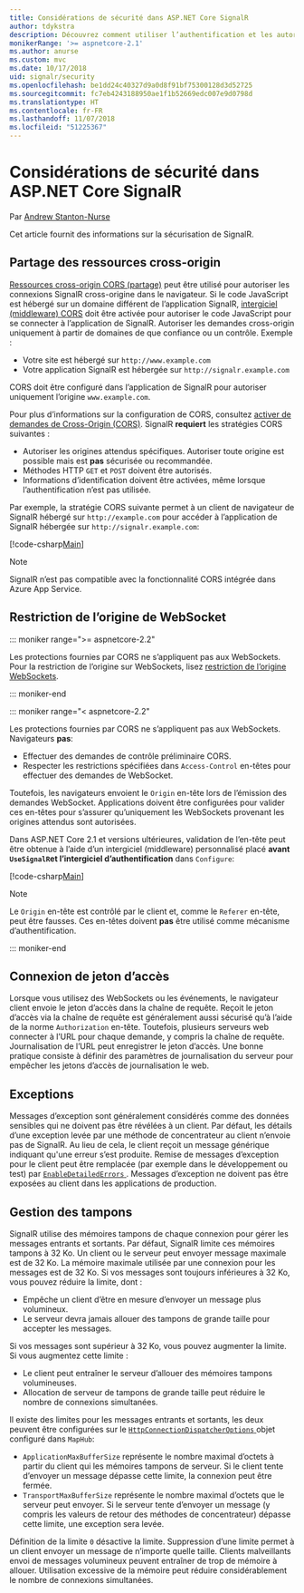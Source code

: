 ```yaml
---
title: Considérations de sécurité dans ASP.NET Core SignalR
author: tdykstra
description: Découvrez comment utiliser l’authentification et les autorisations dans ASP.NET Core SignalR.
monikerRange: '>= aspnetcore-2.1'
ms.author: anurse
ms.custom: mvc
ms.date: 10/17/2018
uid: signalr/security
ms.openlocfilehash: be1dd24c40327d9a0d8f91bf75300128d3d52725
ms.sourcegitcommit: fc7eb4243188950ae1f1b52669edc007e9d0798d
ms.translationtype: HT
ms.contentlocale: fr-FR
ms.lasthandoff: 11/07/2018
ms.locfileid: "51225367"
---
```

# <a name="security-considerations-in-aspnet-core-signalr"></a>Considérations de sécurité dans ASP.NET Core SignalR

Par [Andrew Stanton-Nurse](https://twitter.com/anurse)

Cet article fournit des informations sur la sécurisation de SignalR.

## <a name="cross-origin-resource-sharing"></a>Partage des ressources cross-origin

[Ressources cross-origin CORS (partage)](https://www.w3.org/TR/cors/) peut être utilisé pour autoriser les connexions SignalR cross-origine dans le navigateur. Si le code JavaScript est hébergé sur un domaine différent de l’application SignalR, [intergiciel (middleware) CORS](xref:security/cors) doit être activée pour autoriser le code JavaScript pour se connecter à l’application de SignalR. Autoriser les demandes cross-origin uniquement à partir de domaines de que confiance ou un contrôle. Exemple :

* Votre site est hébergé sur `http://www.example.com`
* Votre application SignalR est hébergée sur `http://signalr.example.com`

CORS doit être configuré dans l’application de SignalR pour autoriser uniquement l’origine `www.example.com`.

Pour plus d’informations sur la configuration de CORS, consultez [activer de demandes de Cross-Origin (CORS)](xref:security/cors). SignalR **requiert** les stratégies CORS suivantes :

* Autoriser les origines attendus spécifiques. Autoriser toute origine est possible mais est **pas** sécurisée ou recommandée.
* Méthodes HTTP `GET` et `POST` doivent être autorisés.
* Informations d’identification doivent être activées, même lorsque l’authentification n’est pas utilisée.

Par exemple, la stratégie CORS suivante permet à un client de navigateur de SignalR hébergé sur `http://example.com` pour accéder à l’application de SignalR hébergée sur `http://signalr.example.com`:

[!code-csharp[Main](security/sample/Startup.cs?name=snippet1)]

> [!NOTE]
> SignalR n’est pas compatible avec la fonctionnalité CORS intégrée dans Azure App Service.

## <a name="websocket-origin-restriction"></a>Restriction de l’origine de WebSocket

::: moniker range=">= aspnetcore-2.2"

Les protections fournies par CORS ne s’appliquent pas aux WebSockets. Pour la restriction de l’origine sur WebSockets, lisez [restriction de l’origine WebSockets](xref:fundamentals/websockets#websocket-origin-restriction).

::: moniker-end

::: moniker range="< aspnetcore-2.2"

Les protections fournies par CORS ne s’appliquent pas aux WebSockets. Navigateurs **pas**:

* Effectuer des demandes de contrôle préliminaire CORS.
* Respecter les restrictions spécifiées dans `Access-Control` en-têtes pour effectuer des demandes de WebSocket.

Toutefois, les navigateurs envoient le `Origin` en-tête lors de l’émission des demandes WebSocket. Applications doivent être configurées pour valider ces en-têtes pour s’assurer qu’uniquement les WebSockets provenant les origines attendus sont autorisées.

Dans ASP.NET Core 2.1 et versions ultérieures, validation de l’en-tête peut être obtenue à l’aide d’un intergiciel (middleware) personnalisé placé **avant `UseSignalR`et l’intergiciel d’authentification** dans `Configure`:

[!code-csharp[Main](security/sample/Startup.cs?name=snippet2)]

> [!NOTE]
> Le `Origin` en-tête est contrôlé par le client et, comme le `Referer` en-tête, peut être fausses. Ces en-têtes doivent **pas** être utilisé comme mécanisme d’authentification.

::: moniker-end

## <a name="access-token-logging"></a>Connexion de jeton d’accès

Lorsque vous utilisez des WebSockets ou les événements, le navigateur client envoie le jeton d’accès dans la chaîne de requête. Reçoit le jeton d’accès via la chaîne de requête est généralement aussi sécurisé qu’à l’aide de la norme `Authorization` en-tête. Toutefois, plusieurs serveurs web connecter à l’URL pour chaque demande, y compris la chaîne de requête. Journalisation de l’URL peut enregistrer le jeton d’accès. Une bonne pratique consiste à définir des paramètres de journalisation du serveur pour empêcher les jetons d’accès de journalisation le web.

## <a name="exceptions"></a>Exceptions

Messages d’exception sont généralement considérés comme des données sensibles qui ne doivent pas être révélées à un client. Par défaut, les détails d’une exception levée par une méthode de concentrateur au client n’envoie pas de SignalR. Au lieu de cela, le client reçoit un message générique indiquant qu'une erreur s’est produite. Remise de messages d’exception pour le client peut être remplacée (par exemple dans le développement ou test) par [ `EnableDetailedErrors` ](xref:signalr/configuration#configure-server-options). Messages d’exception ne doivent pas être exposées au client dans les applications de production.

## <a name="buffer-management"></a>Gestion des tampons

SignalR utilise des mémoires tampons de chaque connexion pour gérer les messages entrants et sortants. Par défaut, SignalR limite ces mémoires tampons à 32 Ko. Un client ou le serveur peut envoyer message maximale est de 32 Ko. La mémoire maximale utilisée par une connexion pour les messages est de 32 Ko. Si vos messages sont toujours inférieures à 32 Ko, vous pouvez réduire la limite, dont :

* Empêche un client d’être en mesure d’envoyer un message plus volumineux.
* Le serveur devra jamais allouer des tampons de grande taille pour accepter les messages.

Si vos messages sont supérieur à 32 Ko, vous pouvez augmenter la limite. Si vous augmentez cette limite :

* Le client peut entraîner le serveur d’allouer des mémoires tampons volumineuses.
* Allocation de serveur de tampons de grande taille peut réduire le nombre de connexions simultanées.

Il existe des limites pour les messages entrants et sortants, les deux peuvent être configurées sur le [ `HttpConnectionDispatcherOptions` ](xref:signalr/configuration#configure-server-options) objet configuré dans `MapHub`:

* `ApplicationMaxBufferSize` représente le nombre maximal d’octets à partir du client qui les mémoires tampons de serveur. Si le client tente d’envoyer un message dépasse cette limite, la connexion peut être fermée.
* `TransportMaxBufferSize` représente le nombre maximal d’octets que le serveur peut envoyer. Si le serveur tente d’envoyer un message (y compris les valeurs de retour des méthodes de concentrateur) dépasse cette limite, une exception sera levée.

Définition de la limite `0` désactive la limite. Suppression d’une limite permet à un client envoyer un message de n’importe quelle taille. Clients malveillants envoi de messages volumineux peuvent entraîner de trop de mémoire à allouer. Utilisation excessive de la mémoire peut réduire considérablement le nombre de connexions simultanées.
